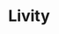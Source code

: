 ---
title: "Livity"
imageDesc: ["Web"]
description: "Livity vzniklo ako riešenie úlohy na HackKošice 2023. Zadanie bolo vytvoriť aplikáciu na tému 15-minutes city. UX/UI som robila spolu s jednym členom tímu."
link: "https://www.canva.com/design/DAF9cpIi4as/hUiWlwRC93rJlnO0ry2OCw/view?utlId=hb877c33695#65"
linkText: "Viac"
---